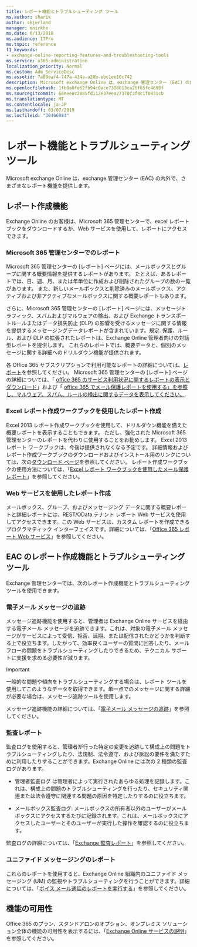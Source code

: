 ```yaml
---
title: レポート機能とトラブルシューティング ツール
ms.author: sharik
author: skjerland
manager: mnirkhe
ms.date: 6/13/2018
ms.audience: ITPro
ms.topic: reference
f1_keywords:
- exchange-online-reporting-features-and-troubleshooting-tools
ms.service: o365-administration
localization_priority: Normal
ms.custom: Adm_ServiceDesc
ms.assetid: 7a89aaf4-747a-434a-a20b-ebc1ee10c742
description: Microsoft exchange Online は、exchange 管理センター (EAC) の内外で、さまざまなレポート機能を提供します。
ms.openlocfilehash: 1fb9a0fe62fb94c0ace7388613ca26f65fc4698f
ms.sourcegitcommit: 68eee0c2885fd112e37eea27370c3f8c1f0831cb
ms.translationtype: MT
ms.contentlocale: ja-JP
ms.lasthandoff: 03/07/2019
ms.locfileid: "30466984"
---
```

# <a name="reporting-features-and-troubleshooting-tools"></a>レポート機能とトラブルシューティング ツール

Microsoft exchange Online は、exchange 管理センター (EAC) の内外で、さまざまなレポート機能を提供します。
  
## <a name="reporting-features"></a>レポート作成機能

Exchange Online のお客様は、Microsoft 365 管理センターで、excel レポートブックをダウンロードするか、Web サービスを使用して、レポートにアクセスできます。
  
### <a name="reporting-in-the-microsoft-365-admin-center"></a>Microsoft 365 管理センターでのレポート

Microsoft 365 管理センターの [レポート] ページには、メールボックスとグループに関する概要情報を提供するレポートがあります。 たとえば、あるレポートでは、日、週、月、または年単位に作成および削除されたグループの数の一覧があります。 また、新しいメールボックスと削除済みのメールボックス、アクティブおよび非アクティブなメールボックスに関する概要レポートもあります。 
  
さらに、Microsoft 365 管理センターの [レポート] ページには、メッセージトラフィック、スパムおよびマルウェアの検出、および Exchange トランスポートルールまたはデータ損失防止 (DLP) の影響を受けるメッセージに関する情報を提供するメッセージングデータレポートが含まれています。規定. 保護、ルール、および DLP の拡張されたレポートは、Exchange Online 管理者向けの対話型レポートを提供します。 これらのレポートでは、概要データと、個別のメッセージに関する詳細へのドリルダウン機能が提供されます。
  
各 Office 365 サブスクリプションで利用可能なレポートの詳細については、[レポート](../office-365-platform-service-description/reports.md)を参照してください。 Microsoft 365 管理センターの [レポート] ページの詳細については、「 [office 365 のサービス利用状況に関するレポートの表示とダウンロード](https://go.microsoft.com/fwlink/p/?LinkId=401187)」および「 [office 365 でメール保護レポートを使用する」を参照し、マルウェア、スパム、ルールの検出に関するデータを表示してください。](https://go.microsoft.com/fwlink/p/?LinkID=401102).
  
### <a name="reporting-using-the-excel-reporting-workbook"></a>Excel レポート作成ワークブックを使用したレポート作成

Excel 2013 レポート作成ワークブックを使用して、ドリルダウン機能を備えた概要レポートを表示することもできます。 ただし、強化された Microsoft 365 管理センターのレポートを代わりに使用することをお勧めします。 Excel 2013 レポート ワークブックは、今後は提供されなくなる予定です。 詳細情報およびレポート作成ワークブックのダウンロードおよびインストール用のリンクについては、次の[ダウンロード ページ](https://go.microsoft.com/fwlink/p/?LinkId=271776)を参照してください。 レポート作成ワークブックの使用方法については、「[Excel レポート ワークブックを使用したメール保護レポート](https://go.microsoft.com/fwlink/p/?LinkId=285211)」を参照してください。 
  
### <a name="reporting-using-web-services"></a>Web サービスを使用したレポート作成

メールボックス、グループ、およびメッセージング データに関する概要レポートと詳細レポートには、REST/OData テナント レポート Web サービスを使用してアクセスできます。この Web サービスは、カスタム レポートを作成できるプログラマティック インターフェイスです。詳細については、「[Office 365 レポート Web サービス](https://go.microsoft.com/fwlink/p/?LinkId=287041)」を参照してください。
  
## <a name="reporting-features-and-troubleshooting-tools-in-the-eac"></a>EAC のレポート作成機能とトラブルシューティング ツール

Exchange 管理センターでは、次のレポート作成機能とトラブルシューティング ツールを使用できます。
  
### <a name="trace-an-email-message"></a>電子メール メッセージの追跡

メッセージ追跡機能を使用すると、管理者は Exchange Online サービスを経由する電子メール メッセージを追跡できます。これは、対象の電子メール メッセージがサービスによって受信、拒否、延期、または配信されたかどうかを判断する上で役立ちます。したがって、効率良くユーザーの質問に回答したり、メール フローの問題をトラブルシューティングしたりできるため、テクニカル サポートに支援を求める必要性が減ります。
  
> [!IMPORTANT]
> 一般的な問題や傾向をトラブルシューティングする場合は、レポート ツールを使用してこのようなデータを取得できます。単一点でのメッセージに関する詳細が必要な場合は、メッセージ追跡ツールを使用します。 
  
メッセージ追跡機能の詳細については、「[電子メール メッセージの追跡](https://go.microsoft.com/fwlink/p/?LinkId=271777)」を参照してください。
  
### <a name="auditing-reports"></a>監査レポート

監査ログを使用すると、管理者が行った特定の変更を追跡して構成上の問題をトラブルシューティングしたり、法規制、法令遵守、および訴訟の要件を満たすために利用したりすることができます。Exchange Online には次の 2 種類の監査ログがあります。
  
- 管理者監査ログ は管理者によって実行されたあらゆる処理を記録します。これは、構成上の問題のトラブルシューティングを行ったり、セキュリティ関連または法令遵守に関連する問題の原因を特定したりするのに役立ちます。 
    
- メールボックス監査ログ: メールボックスの所有者以外のユーザーがメールボックスにアクセスするたびに記録されます。これは、メールボックスにアクセスしたユーザーとそのユーザーが実行した操作を確認するのに役立ちます。 
    
監査ログの詳細については、「[Exchange 監査レポート](https://go.microsoft.com/fwlink/p/?LinkId=271779)」を参照してください。
  
### <a name="unified-messaging-reports"></a>ユニファイド メッセージングのレポート

これらのレポートを使用すると、Exchange Online 組織内のユニファイド メッセージング (UM) の監視やトラブルシューティングを行うことができます。詳細については、「[ボイス メール通話のレポートを実行する](https://go.microsoft.com/fwlink/p/?LinkId=287042)」を参照してください。
  
## <a name="feature-availability"></a>機能の可用性

Office 365 のプラン、スタンドアロンのオプション、オンプレミス ソリューション全体の機能の可用性を表示するには、「[Exchange Online サービスの説明](exchange-online-service-description.md)」を参照してください。
  

